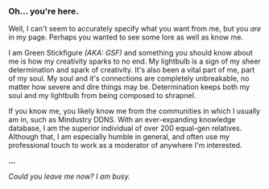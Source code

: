 ### Oh... you're here.

Well, I can't seem to accurately specify what you want from me, but you *are* in my page. Perhaps you wanted to see some lore as well as know me.

I am Green Stickfigure *(AKA: GSF)* and something you should know about me is how my creativity sparks to no end. My lightbulb is a sign of my sheer determination and spark of creativity. It's also been a vital part of me, part of my soul. My soul and it's connections are completely unbreakable, no matter how severe and dire things may be. Determination keeps both my soul and my lightbulb from being composed to shrapnel.

If you know me, you likely know me from the communities in which I usually am in, such as Mindustry DDNS. With an ever-expanding knowledge database, I am the superior individual of over 200 equal-gen relatives. Although that, I am especially humble in general, and often use my professional touch to work as a moderator of anywhere I'm interested.

**...**

*Could you leave me now? I am busy.*
